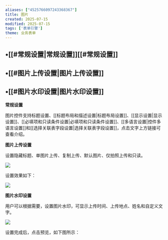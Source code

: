 ```yaml
---
aliases: ["4525766097243368367"]
title: 图片
created: 2025-07-15
modified: 2025-07-15
tags: ['表单引擎']
theme: 业务表单
---
```


## •[[#常规设置|常规设置]][[#常规设置]]

## •[[#图片上传设置|图片上传设置]]

## •[[#图片水印设置|图片水印设置]]

**常规设置**

图片控件支持标题设置、[[标题布局和描述设置|标题布局设置]]、[[显示设置|显示设置]]、[[必填项和只读条件设置|必填项和只读条件设置]]、[[多语言设置|控件多语言设置]]和[[选择关联表字段设置|选择关联表字段设置]]，点击文字上方链接可查看介绍。

**图片上传设置**

设置隐藏标题、单图片上传、复制上传、默认图片、仅拍照上传和只读。

![](https://myhelpdoc.oss-cn-heyuan.aliyuncs.com/mdimages/b5ac5a6c861300507ee78e82d014380c.jpg)

设置效果如下：

![](https://myhelpdoc.oss-cn-heyuan.aliyuncs.com/mdimages/aad3272dde8728f684c0f4e6035e5130.jpg)

**图片水印设置**

用户可以根据需要，设置图片水印，可显示上传时间、上传地点、姓名和自定义文字。

![](https://myhelpdoc.oss-cn-heyuan.aliyuncs.com/mdimages/7c3260ed7f5a238b403f6973607e2282.jpg)

设置完成后，点击预览，如下图所示：

